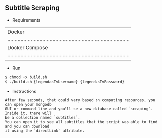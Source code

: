 ## Subtitle Scraping

+ Requirements

|                                      |
|--------------------------------------|
| Docker                               |      
|--------------------------------------|
| Docker Compose                       |
|--------------------------------------|

+ Run

```sh
$ chmod +x build.sh
$ ./build.sh {legendasTvUsername} {legendasTvPassword}
```

+ Instructions

```
After few seconds, that could vary based on computing resources, you can open your mongodb 
GUI or command line and you'll se a new database called `scraping`. Inside it, there will 
be a collection named `subtitles`.
You can open it to see all subtitles that the script was able to find and you can download 
it using the `directLink` attribute.
```



